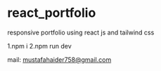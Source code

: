 # react_portfolio
responsive portfolio using react js and tailwind css



1.npm i
2.npm run dev

mail: mustafahaider758@gmail.com


